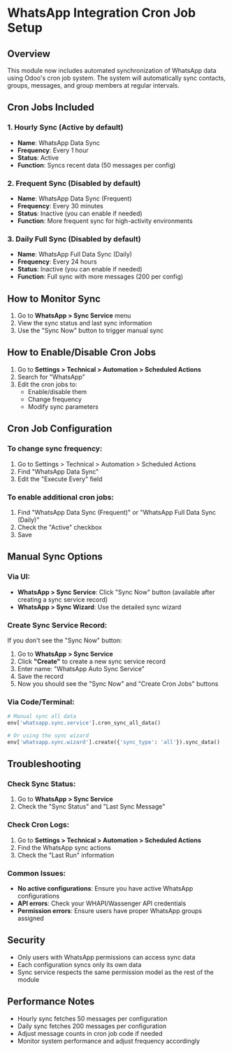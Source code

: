 # WhatsApp Integration Cron Job Setup

## Overview
This module now includes automated synchronization of WhatsApp data using Odoo's cron job system. The system will automatically sync contacts, groups, messages, and group members at regular intervals.

## Cron Jobs Included

### 1. Hourly Sync (Active by default)
- **Name**: WhatsApp Data Sync
- **Frequency**: Every 1 hour
- **Status**: Active
- **Function**: Syncs recent data (50 messages per config)

### 2. Frequent Sync (Disabled by default)
- **Name**: WhatsApp Data Sync (Frequent)
- **Frequency**: Every 30 minutes
- **Status**: Inactive (you can enable if needed)
- **Function**: More frequent sync for high-activity environments

### 3. Daily Full Sync (Disabled by default)
- **Name**: WhatsApp Full Data Sync (Daily)
- **Frequency**: Every 24 hours
- **Status**: Inactive (you can enable if needed)
- **Function**: Full sync with more messages (200 per config)

## How to Monitor Sync

1. Go to **WhatsApp > Sync Service** menu
2. View the sync status and last sync information
3. Use the "Sync Now" button to trigger manual sync

## How to Enable/Disable Cron Jobs

1. Go to **Settings > Technical > Automation > Scheduled Actions**
2. Search for "WhatsApp"
3. Edit the cron jobs to:
   - Enable/disable them
   - Change frequency
   - Modify sync parameters

## Cron Job Configuration

### To change sync frequency:
1. Go to Settings > Technical > Automation > Scheduled Actions
2. Find "WhatsApp Data Sync"
3. Edit the "Execute Every" field

### To enable additional cron jobs:
1. Find "WhatsApp Data Sync (Frequent)" or "WhatsApp Full Data Sync (Daily)"
2. Check the "Active" checkbox
3. Save

## Manual Sync Options

### Via UI:
- **WhatsApp > Sync Service**: Click "Sync Now" button (available after creating a sync service record)
- **WhatsApp > Sync Wizard**: Use the detailed sync wizard

### Create Sync Service Record:
If you don't see the "Sync Now" button:
1. Go to **WhatsApp > Sync Service**
2. Click **"Create"** to create a new sync service record
3. Enter name: "WhatsApp Auto Sync Service" 
4. Save the record
5. Now you should see the "Sync Now" and "Create Cron Jobs" buttons

### Via Code/Terminal:
```python
# Manual sync all data
env['whatsapp.sync.service'].cron_sync_all_data()

# Or using the sync wizard
env['whatsapp.sync.wizard'].create({'sync_type': 'all'}).sync_data()
```

## Troubleshooting

### Check Sync Status:
1. Go to **WhatsApp > Sync Service**
2. Check the "Sync Status" and "Last Sync Message"

### Check Cron Logs:
1. Go to **Settings > Technical > Automation > Scheduled Actions**
2. Find the WhatsApp sync actions
3. Check the "Last Run" information

### Common Issues:
- **No active configurations**: Ensure you have active WhatsApp configurations
- **API errors**: Check your WHAPI/Wassenger API credentials
- **Permission errors**: Ensure users have proper WhatsApp groups assigned

## Security

- Only users with WhatsApp permissions can access sync data
- Each configuration syncs only its own data
- Sync service respects the same permission model as the rest of the module

## Performance Notes

- Hourly sync fetches 50 messages per configuration
- Daily sync fetches 200 messages per configuration
- Adjust message counts in cron job code if needed
- Monitor system performance and adjust frequency accordingly
